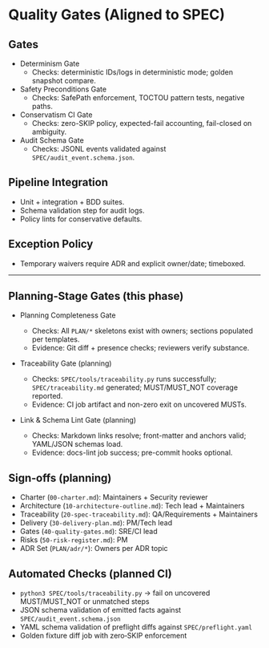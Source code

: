 # Quality Gates (Aligned to SPEC)

## Gates

- Determinism Gate
  - Checks: deterministic IDs/logs in deterministic mode; golden snapshot compare.
- Safety Preconditions Gate
  - Checks: SafePath enforcement, TOCTOU pattern tests, negative paths.
- Conservatism CI Gate
  - Checks: zero-SKIP policy, expected-fail accounting, fail-closed on ambiguity.
- Audit Schema Gate
  - Checks: JSONL events validated against `SPEC/audit_event.schema.json`.

## Pipeline Integration

- Unit + integration + BDD suites.
- Schema validation step for audit logs.
- Policy lints for conservative defaults.

## Exception Policy

- Temporary waivers require ADR and explicit owner/date; timeboxed.

---

## Planning‑Stage Gates (this phase)

- Planning Completeness Gate
  - Checks: All `PLAN/*` skeletons exist with owners; sections populated per templates.
  - Evidence: Git diff + presence checks; reviewers verify substance.

- Traceability Gate (planning)
  - Checks: `SPEC/tools/traceability.py` runs successfully; `SPEC/traceability.md` generated; MUST/MUST_NOT coverage reported.
  - Evidence: CI job artifact and non-zero exit on uncovered MUSTs.

- Link & Schema Lint Gate (planning)
  - Checks: Markdown links resolve; front-matter and anchors valid; YAML/JSON schemas load.
  - Evidence: docs-lint job success; pre-commit hooks optional.

## Sign‑offs (planning)

- Charter (`00-charter.md`): Maintainers + Security reviewer
- Architecture (`10-architecture-outline.md`): Tech lead + Maintainers
- Traceability (`20-spec-traceability.md`): QA/Requirements + Maintainers
- Delivery (`30-delivery-plan.md`): PM/Tech lead
- Gates (`40-quality-gates.md`): SRE/CI lead
- Risks (`50-risk-register.md`): PM
- ADR Set (`PLAN/adr/*`): Owners per ADR topic

## Automated Checks (planned CI)

- `python3 SPEC/tools/traceability.py` → fail on uncovered MUST/MUST_NOT or unmatched steps
- JSON schema validation of emitted facts against `SPEC/audit_event.schema.json`
- YAML schema validation of preflight diffs against `SPEC/preflight.yaml`
- Golden fixture diff job with zero‑SKIP enforcement
